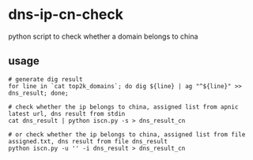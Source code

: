 # dns-ip-cn-check
python script to check whether a domain belongs to china

## usage

```shell
# generate dig result
for line in `cat top2k_domains`; do dig ${line} | ag "^${line}" >> dns_result; done;

# check whether the ip belongs to china, assigned list from apnic latest url, dns result from stdin
cat dns_result | python iscn.py -s > dns_result_cn

# or check whether the ip belongs to china, assigned list from file assigned.txt, dns result from file dns_result
python iscn.py -u '' -i dns_result > dns_result_cn
```
